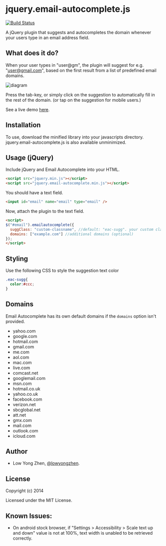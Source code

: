 jquery.email-autocomplete.js
=========

[![Build Status](https://travis-ci.org/10w042/email-autocomplete.svg?branch=master)](https://travis-ci.org/10w042/email-autocomplete)

A jQuery plugin that suggests and autocompletes the domain whenever your users type in an email address field.

What does it do?
----------------

When your user types in "user@gm", the plugin will suggest for e.g. "user@gmail.com", based on the first result from a list of predefined email domains.

![diagram](https://raw.github.com/yzlow/email-autocomplete/master/doc_assets/example.png)

Press the tab-key, or simply click on the suggestion to automatically fill in the rest of the domain. (or tap on the suggestion for mobile users.)

See a live demo [here](http://yzlow.github.io/email-autocomplete/demo/).

Installation
------------

To use, download the minified library into your javascripts directory. jquery.email-autocomplete.js is also available unminimized.

Usage (jQuery)
-----------------

Include jQuery and Email Autocomplete into your HTML.

```html
<script src="jquery.min.js"></script>
<script src="jquery.email-autocomplete.min.js"></script>
```

You should have a text field.

```html
<input id="email" name="email" type="email" />
```

Now, attach the plugin to the text field.

```html
<script>
$("#email").emailautocomplete({
  suggClass: "custom-classname", //default: "eac-sugg". your custom classname (optional)
  domains: ["example.com"] //additional domains (optional)
});
</script>
```

Styling
-----------------

Use the following CSS to style the suggestion text color

```css
.eac-sugg{
  color:#ccc;
}
```

Domains
-------

Email Autocomplete has its own default domains if the `domains` option isn't provided.

* yahoo.com
* google.com
* hotmail.com
* gmail.com
* me.com
* aol.com
* mac.com
* live.com
* comcast.net
* googlemail.com
* msn.com
* hotmail.co.uk
* yahoo.co.uk
* facebook.com
* verizon.net
* sbcglobal.net
* att.net
* gmx.com
* mail.com
* outlook.com
* icloud.com

Author
-------

- Low Yong Zhen, [@lowyongzhen](https://twitter.com/lowyongzhen).

License
-------

Copyright (c) 2014

Licensed under the MIT License.


Known Issues:
----------------

- On android stock browser, if "Settings > Accessibility > Scale text up and down" value is not at 100%, text width is unabled to be retrieved correctly.